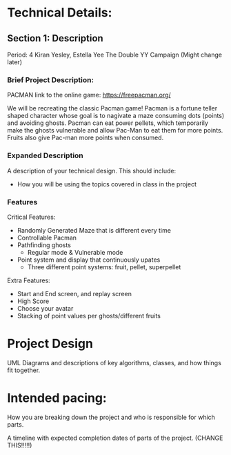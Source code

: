 
# Technical Details:

## Section 1: Description
Period: 4
Kiran Yesley, Estella Yee 
The Double YY Campaign (Might change later)

### Brief Project Description: 
PACMAN
link to the online game: https://freepacman.org/

We will be recreating the classic Pacman game! Pacman is a fortune teller shaped character whose goal is to nagivate a maze consuming dots (points) and avoiding ghosts. Pacman can eat power pellets, which temporarily make the ghosts vulnerable and allow Pac-Man to eat them for more points. Fruits also give Pac-man more points when consumed. 

### Expanded Description 
A description of your technical design. This should include: 
* How you will be using the topics covered in class in the project

### Features 
Critical Features: 
- Randomly Generated Maze that is different every time 
- Controllable Pacman 
- Pathfinding ghosts 
    - Regular mode & Vulnerable mode 
- Point system and display that continuously upates 
    - Three different point systems: fruit, pellet, superpellet 

Extra Features: 
- Start and End screen, and replay screen 
- High Score 
- Choose your avatar 
- Stacking of point values per ghosts/different fruits 
     
# Project Design

UML Diagrams and descriptions of key algorithms, classes, and how things fit together.


    
# Intended pacing:

How you are breaking down the project and who is responsible for which parts.

A timeline with expected completion dates of parts of the project. (CHANGE THIS!!!!!)

